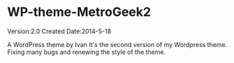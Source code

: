 WP-theme-MetroGeek2
===================
Version:2.0
Created Date:2014-5-18

A WordPress theme by Ivan
It's the second version of my Wordpress theme.
Fixing many bugs and renewing the style of the theme.
